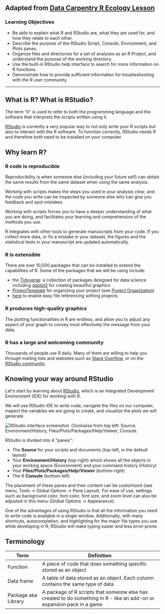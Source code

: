 Adapted from [Data Carpentry R Ecology Lesson](https://datacarpentry.org/R-ecology-lesson/)
--------------------------------------------------------------------------------

 ### Learning Objectives

 -   Be able to explain what R and RStudio are, what they are used for, and how
     they relate to each other.
 -   Describe the purpose of the RStudio Script, Console, Environment, and
     Plots panes.
 -   Organize files and directories for a set of analyses as an R Project, and
     understand the purpose of the working directory.
 -   Use the built-in RStudio help interface to search for more information on
     R functions.
 -   Demonstrate how to provide sufficient information for troubleshooting with
     the R user community.
--------------------------------------------------------------------------------

## What is R? What is RStudio?

The term "`R`" is used to refer to both the programming language and the
software that interprets the scripts written using it.

[RStudio](https://rstudio.com) is currently a very popular way to not only write
your R scripts but also to interact with the R software. To function correctly,
RStudio needs R and therefore both need to be installed on your computer.

## Why learn R?

### R code is reproducible

Reproducibility is when someone else (including your future self) can obtain the
same results from the same dataset when using the same analysis. 

Working with scripts makes the steps you used in your analysis clear, and the
code you write can be inspected by someone else who can give you feedback and
spot mistakes.

Working with scripts forces you to have a deeper understanding of what you are
doing, and facilitates your learning and comprehension of the methods you use.

R integrates with other tools to generate manuscripts from your code. If you
collect more data, or fix a mistake in your dataset, the figures and the
statistical tests in your manuscript are updated automatically.

### R is extensible

There are over 10,000 packages that can be installed to extend the capabilities of R. Some of the packages that we will be using include:
- the [Tidyverse](https://www.tidyverse.org/): a collection of packages designed for data science including [ggplot2](https://ggplot2.tidyverse.org/) for creating beautiful graphics
- [ProjectTemplate](http://projecttemplate.net/index.html) for organizing your project (see [Project Organization](03-project-organization.md))
- [here](https://here.r-lib.org/) to enable easy file referencing withing projects

### R produces high-quality graphics

The plotting functionalities in R are endless, and allow you to adjust any
aspect of your graph to convey most effectively the message from your data.

### R has a large and welcoming community

Thousands of people use R daily. Many of them are willing to help you through
mailing lists and websites such as [Stack Overflow](https://stackoverflow.com/),
or on the [RStudio community](https://community.rstudio.com/).

## Knowing your way around RStudio

Let's start by learning about [RStudio](https://www.rstudio.com/), which is an
Integrated Development Environment (IDE) for working with R.

We will use RStudio IDE to write code, navigate the files on our computer,
inspect the variables we are going to create, and visualize the plots we will
generate. 

![RStudio interface screenshot. Clockwise from top left: Source,
Environment/History, Files/Plots/Packages/Help/Viewer,
Console.](images/RStudio-screenshot.PNG)

RStudio is divided into 4 "panes":

-   The **Source** for your scripts and documents (top-left, in the default
    layout)
-   Your **Environment/History** (top-right) which shows all the objects in
    your working space (Environment) and your command history (History)
-   Your **Files/Plots/Packages/Help/Viewer** (bottom-right)
-   The R **Console** (bottom-left)

The placement of these panes and their content can be customized (see menu,
Tools -\> Global Options -\> Pane Layout). For ease of use, settings such as
background color, font color, font size, and zoom level can also be adjusted in
this menu (Global Options -> Appearance).

One of the advantages of using RStudio is that all the information you need to
write code is available in a single window. Additionally, with many shortcuts,
autocompletion, and highlighting for the major file types you use while
developing in R, RStudio will make typing easier and less error-prone.

## Terminology


| Term | Definition |
| --- | --- |
| Function | A piece of code that does something specific stored as an object | 
| Data frame  | A table of data stored as an object. Each column contains the same type of data |
| Package aka Library | A package of R scripts that someone else has created to do something in R - like an add-on or expansion pack in a game |

